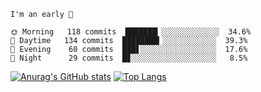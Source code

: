 <!--START_SECTION:productive-box-in-readme-->
```text
I'm an early 🐥

🌞 Morning   118 commits  ███████▎░░░░░░░░░░░░░  34.6%
🌆 Daytime   134 commits  ████████▎░░░░░░░░░░░░  39.3%
🌃 Evening    60 commits  ███▋░░░░░░░░░░░░░░░░░  17.6%
🌚 Night      29 commits  █▊░░░░░░░░░░░░░░░░░░░   8.5%
```
<!--END_SECTION:productive-box-in-readme-->
[![Anurag's GitHub stats](https://github-readme-stats.vercel.app/api?username=tykeaboyloy&count_private=true&theme=vue-light&show_icons=true)](https://github.com/anuraghazra/github-readme-stats)
[![Top Langs](https://github-readme-stats.vercel.app/api/top-langs/?username=tykeaboyloy&layout=compact&theme=vue-light&langs_count=8)](https://github.com/anuraghazra/github-readme-stats)
